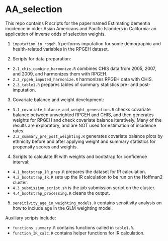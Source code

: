 # AA_selection

This repo contains R scripts for the paper named Estimating dementia incidence in older Asian Americans and Pacific Islanders in California: an application of inverse odds of selection weights. 

1. `imputation_in_rpgeh.R` performs imputation for some demographic and health-related variables in the RPGEH dataset. 

2. Scripts for data preparation: 

* `2.1_chis_combine_harmonize.R` combines CHIS data from 2005, 2007, and 2009, and harmonizes them with RPGEH.
* `2.2_rpgeh_imputed_harmonize.R` harmonizes RPGEH data with CHIS.
* `2.3_table1.R` prepares tables of summary statistics pre- and post-imputation. 

3. Covariate balance and weight development: 

* `3.1_covariate_balance_and_weight_generation.R` checks covariate balance between unweighted RPGEH and CHIS, and then generates weights for RPGEH and check covariate balance iteratively. Many of the results are exploratory, and are NOT used for estimation of incidence rates.
* `3.2_summary_pre_post_weighting.R` generates covariate balance plots by ethnicity before and after applying weight and summary statistics for propensity scores and weights. 

4. Scripts to calculate IR with weights and bootstrap for confidence interval: 

* `4.1_bootstrap_IR_prep.R` prepares the dataset for IR calculation. 
* `4.2_bootstrap_IR.R` sets up the IR calculation to be run on the Hoffman2 cluster. 
* `4.3_submission_script.sh` is the job submission script on the cluster. 
* `4.4_bootstrap_processing.R` cleans the output. 

5. `sensitivity_age_in_weighting_models.R` contains sensitivity analysis on how to include age in the GLM weighting model. 

Auxiliary scripts include: 

* `functions_summary.R` contains functions called in `table1.R`. 
* `function_IR_calc.R` contains helper functions for IR calculation. 

